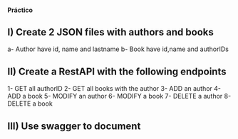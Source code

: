 #### Práctico ####
## I) Create 2 JSON files with authors and books
a- Author have id, name and lastname
b- Book have id,name and authorIDs

## II) Create a RestAPI with the following endpoints
1- GET all authorID
2- GET all books with the author
3- ADD an author
4- ADD a book
5- MODIFY an author
6- MODIFY a book
7- DELETE a author
8- DELETE a book

## III) Use swagger to document